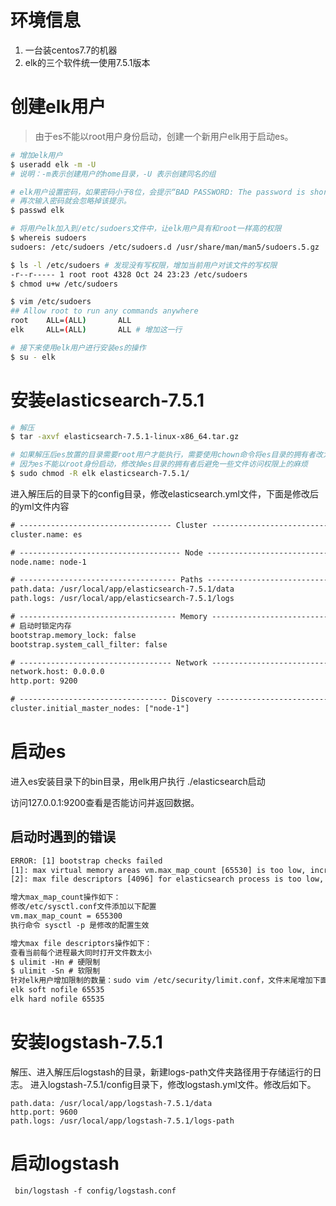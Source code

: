 # 环境信息
1. 一台装centos7.7的机器
2. elk的三个软件统一使用7.5.1版本

# 创建elk用户
> 由于es不能以root用户身份启动，创建一个新用户elk用于启动es。

```bash
# 增加elk用户
$ useradd elk -m -U
# 说明：-m表示创建用户的home目录，-U 表示创建同名的组

# elk用户设置密码，如果密码小于8位，会提示“BAD PASSWORD: The password is shorter than 8 characters”
# 再次输入密码就会忽略掉该提示。
$ passwd elk

# 将用户elk加入到/etc/sudoers文件中，让elk用户具有和root一样高的权限
$ whereis sudoers
sudoers: /etc/sudoers /etc/sudoers.d /usr/share/man/man5/sudoers.5.gz

$ ls -l /etc/sudoers # 发现没有写权限，增加当前用户对该文件的写权限
-r--r----- 1 root root 4328 Oct 24 23:23 /etc/sudoers
$ chmod u+w /etc/sudoers

$ vim /etc/sudoers
## Allow root to run any commands anywhere 
root    ALL=(ALL)       ALL
elk     ALL=(ALL)       ALL # 增加这一行

# 接下来使用elk用户进行安装es的操作
$ su - elk 
```

# 安装elasticsearch-7.5.1
```bash
# 解压
$ tar -axvf elasticsearch-7.5.1-linux-x86_64.tar.gz 

# 如果解压后es放置的目录需要root用户才能执行，需要使用chown命令将es目录的拥有者改为elk
# 因为es不能以root身份启动，修改掉es目录的拥有者后避免一些文件访问权限上的麻烦
$ sudo chmod -R elk elasticsearch-7.5.1/
```


进入解压后的目录下的config目录，修改elasticsearch.yml文件，下面是修改后的yml文件内容
```txt
# ---------------------------------- Cluster -----------------------------------
cluster.name: es

# ------------------------------------ Node ------------------------------------
node.name: node-1

# ----------------------------------- Paths ------------------------------------
path.data: /usr/local/app/elasticsearch-7.5.1/data
path.logs: /usr/local/app/elasticsearch-7.5.1/logs

# ----------------------------------- Memory -----------------------------------
# 启动时锁定内存
bootstrap.memory_lock: false
bootstrap.system_call_filter: false

# ---------------------------------- Network -----------------------------------
network.host: 0.0.0.0
http.port: 9200

# --------------------------------- Discovery ----------------------------------
cluster.initial_master_nodes: ["node-1"]
```

# 启动es
进入es安装目录下的bin目录，用elk用户执行 ./elasticsearch启动

访问127.0.0.1:9200查看是否能访问并返回数据。


## 启动时遇到的错误
```txt
ERROR: [1] bootstrap checks failed
[1]: max virtual memory areas vm.max_map_count [65530] is too low, increase to at least [262144]
[2]: max file descriptors [4096] for elasticsearch process is too low, increase to at least [65535]

增大max_map_count操作如下：
修改/etc/sysctl.conf文件添加以下配置
vm.max_map_count = 655300
执行命令 sysctl -p 是修改的配置生效

增大max file descriptors操作如下：
查看当前每个进程最大同时打开文件数太小
$ ulimit -Hn # 硬限制
$ ulimit -Sn # 软限制
针对elk用户增加限制的数量：sudo vim /etc/security/limit.conf，文件末尾增加下面内容
elk soft nofile 65535
elk hard nofile 65535
```

# 安装logstash-7.5.1
解压、进入解压后logstash的目录，新建logs-path文件夹路径用于存储运行的日志。
进入logstash-7.5.1/config目录下，修改logstash.yml文件。修改后如下。
```
path.data: /usr/local/app/logstash-7.5.1/data
http.port: 9600
path.logs: /usr/local/app/logstash-7.5.1/logs-path
```

# 启动logstash
```
 bin/logstash -f config/logstash.conf
```






